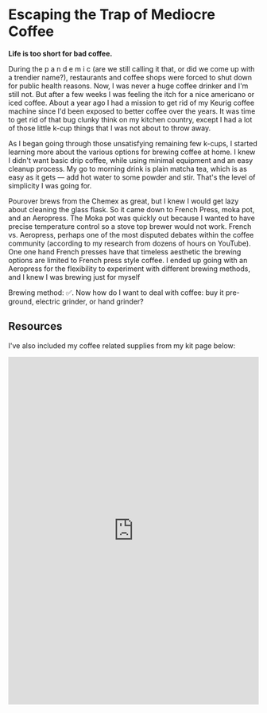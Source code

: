 # Escaping the Trap of Mediocre Coffee

**Life is too short for bad coffee.**

During the p a n d e m i c (are we still calling it that, or did we come up with a trendier name?), restaurants and coffee shops were forced to shut down for public health reasons. Now, I was never a huge coffee drinker and I'm still not. But after a few weeks I was feeling the itch for a nice americano or iced coffee. About a year ago I had a mission to get rid of my Keurig coffee machine since I'd been exposed to better coffee over the years. It was time to get rid of that bug clunky think on my kitchen country, except I had a lot of those little k-cup things that I was not about to throw away.

As I began going through those unsatisfying remaining few k-cups, I started learning more about the various options for brewing coffee at home. I knew I didn't want basic drip coffee, while using minimal equipment and an easy cleanup process. My go to morning drink is plain matcha tea, which is as easy as it gets — add hot water to some powder and stir. That's the level of simplicity I was going for.

Pourover brews from the Chemex as great, but I knew I would get lazy about cleaning the glass flask. So it came down to French Press, moka pot, and an Aeropress. The Moka pot was quickly out because I wanted to have precise temperature control so a stove top brewer would not work. French vs. Aeropress, perhaps one of the most disputed debates within the coffee community (according to my research from dozens of hours on YouTube). One one hand French presses have that timeless aesthetic the brewing options are limited to French press style coffee. I ended up going with an Aeropress for the flexibility to experiment with different brewing methods, and I knew I was brewing just for myself

<!-- TODO: hand grinder -->
Brewing method: ✅. Now how do I want to deal with coffee: buy it pre-ground, electric grinder, or hand grinder?

<!-- TODO: electric kettle -->


## Resources

I've also included my coffee related supplies from my kit page below:

<iframe src="https://kit.co/embed?url=https%3A%2F%2Fkit.co%2Fshakeelxyz%2Fmy-coffee-kit" style="display: block; border: 0px; margin: 0 auto; width: 100%; height: 100vw; max-width: 700px; max-height: 700px" scrolling="no"></iframe>